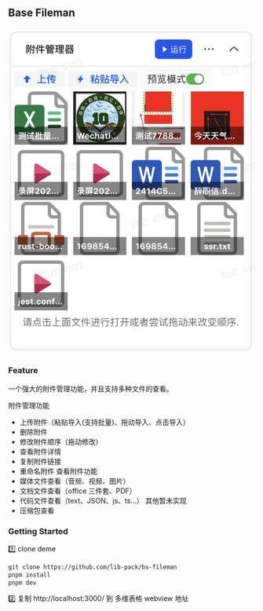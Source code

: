 ## Base Fileman

![a3803633-3fc9-45e2-8bc8-413e5af59467](README.assets/a3803633-3fc9-45e2-8bc8-413e5af59467.jpeg)

### Feature

一个强大的附件管理功能，并且支持多种文件的查看。

附件管理功能

- 上传附件（粘贴导入(支持批量)、拖动导入、点击导入）
- 删除附件
- 修改附件顺序（拖动修改）
- 查看附件详情
- 复制附件链接
- 重命名附件
  查看附件功能
- 媒体文件查看（音频、视频、图片）
- 文档文件查看（office 三件套、PDF）
- 代码文件查看（text、JSON、js、ts...）
  其他暂未实现
- 压缩包查看

### Getting Started

1️⃣ clone deme

```
git clone https://github.com/lib-pack/bs-fileman
pnpm install
pnpm dev
```

2️⃣ 复制 http://localhost:3000/ 到 多维表格 webview 地址
